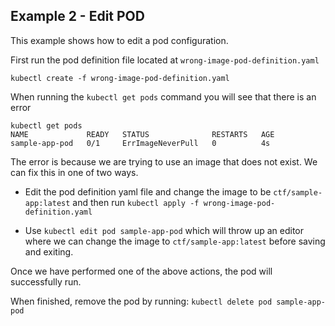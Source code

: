 ## Example 2 - Edit POD

This example shows how to edit a pod configuration.

First run the pod definition file located at `wrong-image-pod-definition.yaml` 

`kubectl create -f wrong-image-pod-definition.yaml`

When running the `kubectl get pods` command you will see that there is an error

```
kubectl get pods
NAME             READY   STATUS              RESTARTS   AGE
sample-app-pod   0/1     ErrImageNeverPull   0          4s
```

The error is because we are trying to use an image that does not exist. We can fix this in one of two ways.

- Edit the pod definition yaml file and change the image to be `ctf/sample-app:latest` and then run `kubectl apply -f wrong-image-pod-definition.yaml`

- Use `kubectl edit pod sample-app-pod` which will throw up an editor where we can change the image to `ctf/sample-app:latest` before saving and exiting.

Once we have performed one of the above actions, the pod will successfully run.

When finished, remove the pod by running: `kubectl delete pod sample-app-pod`